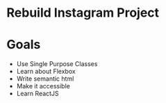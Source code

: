 # Rebuild Instagram Project

# Goals
* Use Single Purpose Classes
* Learn about Flexbox
* Write semantic html
* Make it accessible
* Learn ReactJS
